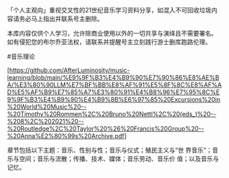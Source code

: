 「个人主观向」重视交叉性的21世纪音乐学习资料分享，如混入不可回收垃圾内容请务必马上指出并联系号主删除。

本库内容仅供个人学习，允许除商业使用以外的一切共享与演绎且不需要署名。
如有侵犯您的布尔乔亚法权，请联系并提醒号主立刻践行游士删库跑路伦理。

#音乐理论

[https://github.com/AfterLuminosity/music-learning/blob/main/%E9%9F%B3%E4%B9%90%E7%90%86%E8%AE%BA/%E3%80%90LLM%E7%BF%BB%E8%AF%91%E5%8F%8C%E8%AF%AD%E5%AF%B9%E7%85%A7%E3%80%91%E4%B8%96%E7%95%8C%E9%9F%B3%E4%B9%90%E4%B9%8B%E6%97%85%20Excursions%20in%20World%20Music%20--%20Timothy%20Rommen%2C%20Bruno%20Nettl%2C%20(eds_)%20--%208%2C%202021%20--%20Routledge%2C%20Taylor%20%26%20Francis%20Group%20--%20Anna%E2%80%99s%20Archive.pdf] 

章节包括以下主题：音乐、性别与性；音乐与仪式；殖民主义与“世
界音乐”；音乐与空间；音乐与流散；传播、技术、媒体；音乐劳动、音乐价
值；以及音乐与记忆。
